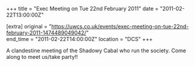 +++
title = "Exec Meeting on Tue 22nd February 2011"
date = "2011-02-22T13:00:00Z"

[extra]
original = "https://uwcs.co.uk/events/exec-meeting-on-tue-22nd-february-2011-1474489049042/"    
end_time = "2011-02-22T14:00:00Z"
location = "DCS"
+++

A clandestine meeting of the Shadowy Cabal who run the society. Come along to meet us/take party\!\!

